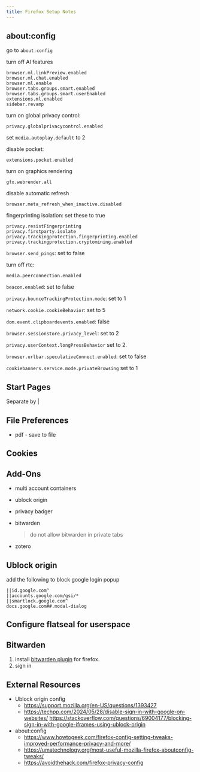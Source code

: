 ```yaml
---
title: Firefox Setup Notes
---
```



## about:config

go to ```about:config```

turn off AI features

```text
browser.ml.linkPreview.enabled
browser.ml.chat.enabled
browser.ml.enable
browser.tabs.groups.smart.enabled
browser.tabs.groups.smart.userEnabled
extensions.ml.enabled
sidebar.revamp
```

turn on global privacy control:

```text
privacy.globalprivacycontrol.enabled
```

set ```media.autoplay.default``` to 2

disable pocket:

```
extensions.pocket.enabled 
```

turn on graphics rendering

```
gfx.webrender.all
```

disable automatic refresh

```
browser.meta_refresh_when_inactive.disabled
```

fingerprinting isolation: set these to true

```text
privacy.resistFingerprinting
privacy.firstparty.isolate
privacy.trackingprotection.fingerprinting.enabled
privacy.trackingprotection.cryptomining.enabled
```

```browser.send_pings```: set to false

turn off rtc:

```
media.peerconnection.enabled
```

```beacon.enabled```: set to false

```privacy.bounceTrackingProtection.mode```: set to 1

```network.cookie.cookieBehavior```: set to 5

```dom.event.clipboardevents.enabled```: false

```browser.sessionstore.privacy_level```: set to 2

```privacy.userContext.longPressBehavior``` set to 2.

```browser.urlbar.speculativeConnect.enabled```: set to false

```cookiebanners.service.mode.privateBrowsing``` set to 1

## Start Pages

Separate by |

## File Preferences

* pdf - save to file

## Cookies

## Add-Ons

* multi account containers
* ublock origin
* privacy badger
* bitwarden

  > do not allow bitwarden in private tabs

* zotero

## Ublock origin

add the following to block google login popup

```text
||id.google.com^
||accounts.google.com/gsi/*
||smartlock.google.com^
docs.google.com##.modal-dialog
```

## Configure flatseal for userspace

## Bitwarden

1. install [bitwarden plugin](https://bitwarden.com/download/) for firefox.
1. sign in

## External Resources

* Ublock origin config
    * <https://support.mozilla.org/en-US/questions/1393427>
    * <https://techpp.com/2024/05/28/disable-sign-in-with-google-on-websites/>
    <https://stackoverflow.com/questions/69004177/blocking-sign-in-with-google-iframes-using-ublock-origin>
* about:config
    * <https://www.howtogeek.com/firefox-config-setting-tweaks-improved-performance-privacy-and-more/>
    * <https://umatechnology.org/most-useful-mozilla-firefox-aboutconfig-tweaks/>
    * <https://avoidthehack.com/firefox-privacy-config>
